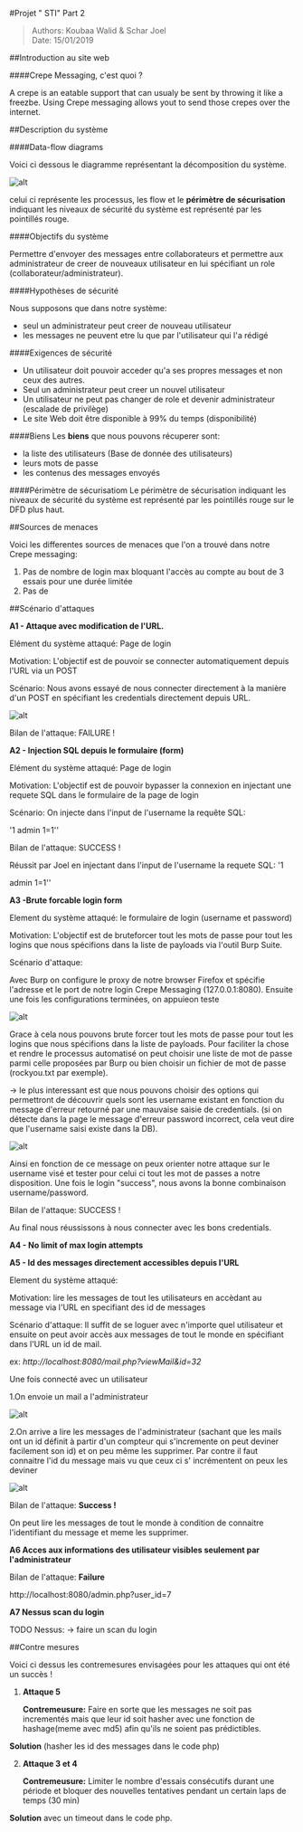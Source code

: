 #Projet " STI" Part 2

>Authors: Koubaa Walid & Schar Joel 	
>Date: 15/01/2019

##Introduction au site web

####Crepe Messaging, c'est quoi ?

A crepe is an eatable support that can usualy be sent by throwing it like a freezbe. Using Crepe messaging allows yout to send those crepes over the internet.

##Description du système

####Data-flow diagrams 

Voici ci dessous le diagramme représentant la décomposition du système.

![alt](img/diagflow.png)

celui ci représente les processus, les flow et le **périmètre de sécurisation** indiquant les niveaux de sécurité du système est représenté par les pointillés rouge.

####Objectifs du système

Permettre d'envoyer des messages entre collaborateurs et permettre aux administrateur de creer de nouveaux utilisateur en lui spécifiant un role (collaborateur/administrateur).

####Hypothèses de sécurité

Nous supposons que dans notre système:

- seul un administrateur peut creer de nouveau utilisateur
- les messages ne peuvent etre lu que par l'utilisateur qui l'a rédigé

####Exigences de sécurité

- Un utilisateur doit pouvoir acceder qu'a ses propres messages et non ceux des autres.
- Seul un administrateur peut creer un nouvel utilisateur
- Un utilisateur ne peut pas changer de role et devenir administrateur (escalade de privilège)
- Le site Web doit être disponible à 99% du temps (disponibilité)

####Biens
Les **biens** que nous pouvons récuperer sont:

- la liste des utilisateurs (Base de donnée des utilisateurs)
- leurs mots de passe
- les contenus des messages envoyés 

####Périmètre de sécurisatiom
Le périmètre de sécurisation indiquant les niveaux de sécurité du système est représenté par les pointillés rouge sur le DFD plus haut.


##Sources de menaces

Voici les differentes sources de menaces que l'on a trouvé dans notre Crepe messaging:

 1. Pas de nombre de login max bloquant l'accès au compte au bout de 3 essais pour une durée limitée
 2. Pas de

##Scénario d'attaques

**A1 - Attaque avec modification de l'URL.**

Elément du système attaqué: Page de login

Motivation: L'objectif est de pouvoir se connecter automatiquement depuis l'URL via un POST

Scénario: Nous avons essayé de nous connecter directement à la manière d'un POST en spécifiant les credentials directement depuis URL.


![alt](img/1.png)

Bilan de l'attaque: FAILURE !


**A2 - Injection SQL depuis le formulaire (form)**

Elément du système attaqué: Page de login

Motivation: L'objectif est de pouvoir bypasser la connexion en injectant une requete SQL dans le formulaire de la page de login

Scénario: On injecte dans l'input de l'username la requête SQL: 

'1 admin 1=1''

Bilan de l'attaque: SUCCESS !

Réussit par Joel en injectant dans l'input de l'username la requete SQL: '1 

admin 1=1''

**A3 -Brute forcable login form**

Element du système attaqué: le formulaire de login (username et password)

Motivation: L'objectif est de bruteforcer tout les mots de passe pour tout les logins que nous spécifions dans la liste de payloads via l'outil Burp Suite.
		
Scénario d'attaque: 

 Avec Burp on configure le proxy de notre browser Firefox et spécifie l'adresse et le port de notre login Crepe Messaging (127.0.0.1:8080).
Ensuite une fois les configurations terminées, on appuieon teste  

![alt](img/2.png)

Grace à cela nous pouvons brute forcer tout les mots de passe pour tout les logins que nous spécifions dans la liste de payloads. Pour faciliter la chose et rendre le processus automatisé on peut choisir une liste de mot de passe parmi celle proposées par Burp ou bien choisir un fichier de mot de passe (rockyou.txt par exemple).

-> le plus interessant est que nous pouvons choisir des options qui permettront de découvrir quels sont les username existant en fonction du message d'erreur retourné par une mauvaise saisie de credentials.
(si on détecte dans la page le message d'erreur password incorrect, cela veut dire que l'username saisi existe dans la DB).

![alt](img/3.png)

Ainsi en fonction de ce message on peux orienter notre attaque sur le username visé et tester pour celui ci tout les mot de passes a notre disposition. Une fois le login "success", nous avons la bonne combinaison username/password.

Bilan de l'attaque: SUCCESS !

Au final nous réussissons à nous connecter avec les bons credentials.


**A4 - No limit of max login attempts**


**A5 - Id des messages directement accessibles depuis l'URL**

Element du système attaqué:

Motivation:  lire les messages de tout les utilisateurs en accèdant au message via l'URL en specifiant des id de messages


Scénario d'attaque:
Il suffit de se loguer avec n'importe quel utilisateur et ensuite on peut 
avoir accès aux messages de tout le monde en spécifiant dans l'URL un id de mail.

ex: *http://localhost:8080/mail.php?viewMail&id=32*

Une fois connecté avec un utilisateur

1.On envoie un mail a l'administrateur

![alt](img/4.png)


2.On arrive a lire les messages de l'administrateur (sachant que les mails ont un id définit à partir d'un compteur qui s'incremente on peut deviner facilement son id) et on peu même les supprimer.
Par contre il faut connaitre l'id du message mais vu que ceux ci s' incrémentent on peux les deviner 

![alt](img/5.png)

Bilan de l'attaque: **Success !**

On peut lire les messages de tout le monde à condition de connaitre l'identifiant du message et meme les supprimer.



**A6 Acces aux informations des utilisateur visibles seulement par l'administrateur**


Bilan de l'attaque: **Failure**



http://localhost:8080/admin.php?user_id=7


**A7 Nessus scan du login**

TODO Nessus: -> faire un scan du login
 
 
##Contre mesures

Voici ci dessus les contremesures envisagées pour les attaques qui ont été un succès !

1. **Attaque 5**
	 
	 **Contremeusure:** Faire en sorte que les messages ne soit pas incrementés mais que leur id soit hasher avec une fonction de hashage(meme avec md5) afin qu'ils ne soient pas prédictibles.


 **Solution** (hasher les id des messages dans le code php)

2. **Attaque 3 et 4**

	 **Contremeusure:** Limiter le nombre d'essais consécutifs durant une période et bloquer des nouvelles tentatives pendant un certain laps de temps (30 min)

 **Solution** avec un timeout dans le code php.




